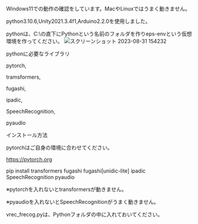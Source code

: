 Windows11での動作の確認をしています。MacやLinuxではうまく動きません。

python3.10.6,Unity2021.3.4f1,Arduino2.2.0を使用しました。

pythonは、C:\の直下にPythonという名前のフォルダを作りeps-envという仮想環境を作ってください。
![スクリーンショット 2023-08-31 154232](https://github.com/ckanyou/EPSBOX/assets/111338670/661335a2-1f6f-4736-bd61-ddd7b44a7eab)

pythonに必要なライブラリ

pytorch,

tramsformers,

fugashi,

ipadic,

SpeechRecognition,

pyaudio

インストール方法

pytorchはご自身の環境に合わせてください。

https://pytorch.org

pip install  transformers fugashi fugashi[unidic-lite] ipadic SpeechRecognition pyaudio

※pytorchを入れないとtransformersが動きません。

※pyaudioを入れないとSpeechRecognitionがうまく動きません。

vrec_frecog.pyは、Pythonフォルダの中に入れておいてください。
